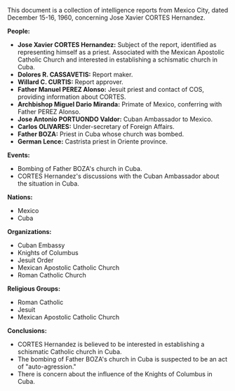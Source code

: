 This document is a collection of intelligence reports from Mexico City, dated December 15-16, 1960, concerning Jose Xavier CORTES Hernandez.

**People:**

*   **Jose Xavier CORTES Hernandez:** Subject of the report, identified as representing himself as a priest. Associated with the Mexican Apostolic Catholic Church and interested in establishing a schismatic church in Cuba.
*   **Dolores R. CASSAVETIS:** Report maker.
*   **Willard C. CURTIS:** Report approver.
*   **Father Manuel PEREZ Alonso:** Jesuit priest and contact of COS, providing information about CORTES.
*   **Archbishop Miguel Dario Miranda:** Primate of Mexico, conferring with Father PEREZ Alonso.
*   **Jose Antonio PORTUONDO Valdor:** Cuban Ambassador to Mexico.
*   **Carlos OLIVARES:** Under-secretary of Foreign Affairs.
*   **Father BOZA:** Priest in Cuba whose church was bombed.
*   **German Lence:** Castrista priest in Oriente province.

**Events:**

*   Bombing of Father BOZA's church in Cuba.
*   CORTES Hernandez's discussions with the Cuban Ambassador about the situation in Cuba.

**Nations:**

*   Mexico
*   Cuba

**Organizations:**

*   Cuban Embassy
*   Knights of Columbus
*   Jesuit Order
*   Mexican Apostolic Catholic Church
*   Roman Catholic Church

**Religious Groups:**

*   Roman Catholic
*   Jesuit
*   Mexican Apostolic Catholic Church

**Conclusions:**

*   CORTES Hernandez is believed to be interested in establishing a schismatic Catholic church in Cuba.
*   The bombing of Father BOZA's church in Cuba is suspected to be an act of "auto-agression."
*   There is concern about the influence of the Knights of Columbus in Cuba.
